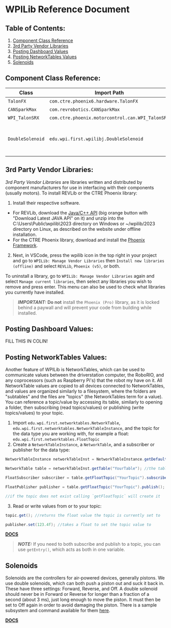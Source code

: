 # WPILib Reference Document

## Table of Contents:

1. [Component Class Reference](#component-class-reference)
2. [3rd Party Vendor Libraries](#3rd-party-vendor-libraries)
3. [Posting Dashboard Values](#posting-dashboard-values)
4. [Posting NetworkTables Values](#posting-networktables-values)
5. [Solenoids](#solenoids)

## Component Class Reference:

|Class|Import Path|Notes|
|-|-|-|
|`TalonFX`|`com.ctre.phoenix6.hardware.TalonFX`|-|
|`CANSparkMax`|`com.revrobotics.CANSparkMax`|-|
|`WPI_TalonSRX`|`com.ctre.phoenix.motorcontrol.can.WPI_TalonSRX`|-|
|`DoubleSolenoid`|`edu.wpi.first.wpilibj.DoubleSolenoid`|Positions are accessible at `DoubleSolenoid.Value`; more info available [here](#solenoids)|

## 3rd Party Vendor Libraries:

*3rd Party Vendor Libraries* are libraries written and distributed by component manufacturers for use in interfacing with their components (usually motors). To install REVLib or the CTRE Phoenix library:

1. Install their respective software.
  - For REVLib, download the [Java/C++ API](https://docs.revrobotics.com/sparkmax/software-resources/spark-max-api-information#c++-and-java) (big orange button with "Download Latest JAVA API" on it) and unzip into the C:\Users\Public\wpilib\2023 directory on Windows or ~/wpilib/2023 directory on Linux, as described on the website under offline installation.
  - For the CTRE Phoenix library, download and install the [Phoenix Framework](https://store.ctr-electronics.com/software/).
2. Next, in VSCode, press the wpilib icon in the top right in your project and go to `WPILib: Manage Vendor Libraries` then `Install new libraries (offline)` and select `REVLib`, `Phoenix (v5)`, or both.

To uninstall a library, go to `WPILib: Manage Vendor Libraries` again and select `Manage current libraries`, then select any libraries you wish to remove and press enter. This menu can also be used to check what libraries you currently have installed.

> ***IMPORTANT:*** **Do not** install the `Phoenix (Pro)` library, as it is locked behind a paywall and will prevent your code from building while installed.

## Posting Dashboard Values:

FILL THIS IN COLIN!

## Posting NetworkTables Values:

Another feature of WPILib is NetworkTables, which can be used to communicate values between the driverstation computer, the RoboRIO, and any coprocessors (such as Raspberry Pi's) that the robot my have on it. All NetworkTable values are copied to all devices connected to NetworkTables, and values are organized similarly to a filesystem, where the folders are "subtables" and the files are "topics" (the NetworkTables term for a value). You can reference a topic/value by accessing its table, similarly to opening a folder, then subscribing (read topics/values) or publishing (write topics/values) to your topic.

1. Import `edu.wpi.first.networktables.NetworkTable`, `edu.wpi.first.networktables.NetworkTableInstance`, and the topic for the data type you are working with, for example a float: `edu.wpi.first.networktables.FloatTopic`
2. Create a `NetworkTableInstance`, a `NetworkTable`, and a subscriber or publisher for the data type:
  ```java
  NetworkTableInstance networkTableInst = NetworkTableInstance.getDefault(); //the default networktables network, which is the one the RoboRIO and DriverStation are connected to

  NetworkTable table = networkTableInst.getTable("YourTable"); //the table to be used, if it does not exist this will create it

  FloatSubscriber subscriber = table.getFloatTopic("YourTopic").subscribe(0.0f); //get the topic within the table to be read, then subscribe to it; the `subscribe` parameter sets the default value in case the topic is empty (read)

  FloatPublisher publisher = table.getFloatTopic("YourTopic").publish(); //publish to the same topic as above (write)

  //if the topic does not exist calling `getFloatTopic` will create it
  ```
3. Read or write values from or to your topic:
  ```java
  topic.get(); //returns the float value the topic is currently set to

  publisher.set(123.4f); //takes a float to set the topic value to
  ```

 [**DOCS**](https://docs.wpilib.org/en/stable/docs/software/networktables/tables-and-topics.html)

> ***NOTE:*** If you need to both subscribe and publish to a topic, you can use `getEntry()`, which acts as both in one variable.


## Solenoids

Solenoids are the controllers for air-powered devices, generally pistons. We use double solenoids, which can both push a piston out and suck it back in. These have three settings: Forward, Reverse, and Off. A double solenoid should never be in Forward or Reverse for longer than a fraction of a second (about 3 ms), just long enough to move the piston. It must then be set to Off again in order to avoid damaging the piston. There is a sample subsystem and command available for them [here](command_based#example-solenoid-subsystem-and-command).

[**DOCS**](https://docs.wpilib.org/en/stable/docs/software/hardware-apis/pneumatics/pneumatics.html)
